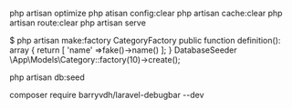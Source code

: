 php artisan optimize
php atisan config:clear
php artisan cache:clear
php artisan route:clear
php artisan serve


$ php artisan make:factory CategoryFactory
 public function definition(): array
    {
        return [
            'name' =>fake()->name()
        ];
    }
DatabaseSeeder
  \App\Models\Category::factory(10)->create();

php artisan db:seed

composer require barryvdh/laravel-debugbar --dev